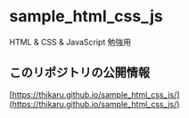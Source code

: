 # sample_html_css_js

HTML &amp; CSS &amp; JavaScript 勉強用

## このリポジトリの公開情報

[https://thikaru.github.io/sample_html_css_js/](https://thikaru.github.io/sample_html_css_js/)
